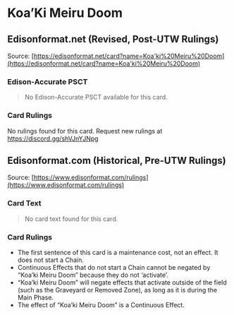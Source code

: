 # Koa’Ki Meiru Doom

## Edisonformat.net (Revised, Post-UTW Rulings)

Source: [https://edisonformat.net/card?name=Koa'ki%20Meiru%20Doom](https://edisonformat.net/card?name=Koa'ki%20Meiru%20Doom)

### Edison-Accurate PSCT

> No Edison-Accurate PSCT available for this card.

### Card Rulings

No rulings found for this card. Request new rulings at https://discord.gg/shVJnYJNpg


## Edisonformat.com (Historical, Pre-UTW Rulings)

Source: [https://www.edisonformat.com/rulings](https://www.edisonformat.com/rulings)

### Card Text

> No card text found for this card.

### Card Rulings

*   The first sentence of this card is a maintenance cost, not an effect. It does not start a Chain.
*   Continuous Effects that do not start a Chain cannot be negated by “Koa’ki Meiru Doom” because they do not ‘activate’.
*   “Koa’ki Meiru Doom” will negate effects that activate outside of the field (such as the Graveyard or Removed Zone), as long as it is during the Main Phase.
*   The effect of “Koa’ki Meiru Doom” is a Continuous Effect.


